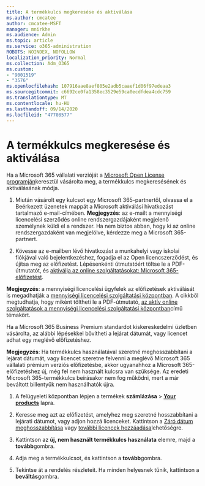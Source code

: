 ```yaml
---
title: A termékkulcs megkeresése és aktiválása
ms.author: cmcatee
author: cmcatee-MSFT
manager: mnirkhe
ms.audience: Admin
ms.topic: article
ms.service: o365-administration
ROBOTS: NOINDEX, NOFOLLOW
localization_priority: Normal
ms.collection: Adm_O365
ms.custom:
- "9001519"
- "3576"
ms.openlocfilehash: 107916aae8aef805e2adb5caaef1d06f97edeaa3
ms.sourcegitcommit: c6692ce0fa1358ec3529e59ca0ecdfdea4cdc759
ms.translationtype: MT
ms.contentlocale: hu-HU
ms.lasthandoff: 09/14/2020
ms.locfileid: "47708577"
---
```

# <a name="find-and-activate-my-product-key"></a>A termékkulcs megkeresése és aktiválása

Ha a Microsoft 365 vállalati verzióját a [Microsoft Open License programján](https://go.microsoft.com/fwlink/p/?LinkID=613298)keresztül vásárolta meg, a termékkulcs megkeresésének és aktiválásának módja.

1. Miután vásárolt egy kulcsot egy Microsoft 365-partnertől, olvassa el a Beérkezett üzenetek mappát a Microsoft aktiválási hivatkozást tartalmazó e-mail-címében.  **Megjegyzés**: az e-mailt a mennyiségi licencelési szerződés online rendszergazdájaként megjelenő személynek küldi el a rendszer.  Ha nem biztos abban, hogy ki az online rendszergazdaként van megjelölve, kérdezze meg a Microsoft 365-partnert.

2. Kövesse az e-mailben lévő hivatkozást a munkahelyi vagy iskolai fiókjával való bejelentkezéshez, fogadja el az Open licencszerződést, és újítsa meg az előfizetést.  Lépésenkénti útmutatóért töltse le a PDF-útmutatót, és [aktiválja az online szolgáltatásokat: Microsoft 365-előfizetést](https://go.microsoft.com/fwlink/p/?LinkId=618100). 

**Megjegyzés**: a mennyiségi licencelési ügyfelek az előfizetések aktiválását is megadhatják a [mennyiségi licencelési szolgáltatási központban](https://go.microsoft.com/fwlink/p/?LinkID=282016).  A cikkből megtudhatja, hogy miként töltheti le a PDF-útmutató, [az aktív online szolgáltatások a mennyiségi licencelési szolgáltatási központban](https://go.microsoft.com/fwlink/p/?LinkId=618096)című témakört.

Ha a Microsoft 365 Business Premium standardot kiskereskedelmi üzletben vásárolta, az alábbi lépésekkel bővítheti a lejárat dátumát, vagy licencet adhat egy meglévő előfizetéshez.

**Megjegyzés**: Ha termékkulcs használatával szeretné meghosszabbítani a lejárat dátumát, vagy licencet szeretne felvenni a meglévő Microsoft 365 vállalati prémium verziós előfizetésbe, akkor ugyanahhoz a Microsoft 365-előfizetéshez új, még fel nem használt kulcsra van szüksége.  Az eredeti Microsoft 365-termékkulcs beírásakor nem fog működni, mert a már beváltott billentyűk nem használhatók újra.

1. A felügyeleti központban lépjen a termékek **számlázása**  >  **[Your products](https://go.microsoft.com/fwlink/p/?linkid=842054)** lapra.

2. Keresse meg azt az előfizetést, amelyhez meg szeretné hosszabbítani a lejárati dátumot, vagy adjon hozzá licenceket.  Kattintson a [Záró dátum meghosszabbítása](https://go.microsoft.com/fwlink/p/?linkid=842054) vagy [további licencek hozzáadása](https://go.microsoft.com/fwlink/p/?linkid=842054)lehetőségre.

3. Kattintson az **új, nem használt termékkulcs használata** elemre, majd a **tovább**gombra.

4. Adja meg a termékkulcsot, és kattintson a **tovább**gombra.

5. Tekintse át a rendelés részleteit.  Ha minden helyesnek tűnik, kattintson a **beváltás**gombra.